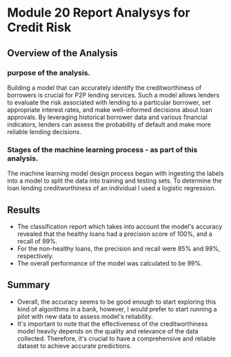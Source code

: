 # Module 20 Report Analysys for Credit Risk

## Overview of the Analysis


### purpose of the analysis.
Building a model that can accurately identify the creditworthiness of borrowers is crucial for P2P lending services. Such a model allows lenders to evaluate the risk associated with lending to a particular borrower, set appropriate interest rates, and make well-informed decisions about loan approvals. By leveraging historical borrower data and various financial indicators, lenders can assess the probability of default and make more reliable lending decisions.

### Stages of the machine learning process - as part of this analysis.
The machine learning model design process began with ingesting the labels into a model to split the data into training and testing sets. To determine the loan lending creditworthiness of an individual I used a logistic regression.

## Results

* The classification report which takes into account the model's accuracy revealed that the healthy loans had a precision score of 100%, and a recall of 99%. 
* For the non-healthy loans, the precision and recall were 85% and 99%, respectively. 
* The overall performance of the model was calculated to be 99%.


## Summary

* Overall, the accuracy seems to be good enough to start exploring this kind of algorithms in a bank, however, I would prefer to start running a pilot with new data to assess model's reliability.
* It's important to note that the effectiveness of the creditworthiness model heavily depends on the quality and relevance of the data collected. Therefore, it's crucial to have a comprehensive and reliable dataset to achieve accurate predictions.
